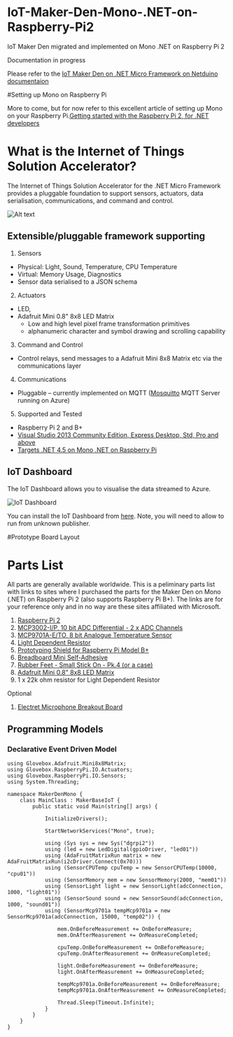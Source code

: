 # IoT-Maker-Den-Mono-.NET-on-Raspberry-Pi2
IoT Maker Den migrated and implemented on Mono .NET on Raspberry Pi 2

Documentation in progress

Please refer to the [IoT Maker Den on .NET Micro Framework on Netduino documentaion](https://github.com/MakerDen/IoT-Maker-Den-NETMF/blob/master/README.md)

#Setting up Mono on Raspberry Pi

More to come, but for now refer to this excellent article of setting up Mono on your Raspberry Pi.[Getting started with the Raspberry Pi 2, for .NET developers](http://j.tlns.be/2015/02/getting-started-with-the-raspberry-pi-2-for-net-developers/)


# What is the Internet of Things Solution Accelerator?

The Internet of Things Solution Accelerator for the .NET Micro Framework provides a pluggable foundation to support sensors, actuators, data serialisation, communications, and command and control. 


![Alt text](https://github.com/MakerDen/IoT-Maker-Den-Mono-.NET-on-Raspberry-Pi-2/blob/master/MakerDenMono/Lab%20Code/Internet%20of%20Things%20Maker%20Den.jpg)



## Extensible/pluggable framework supporting

1. Sensors
 * Physical: Light, Sound, Temperature, CPU Temperature
 * Virtual: Memory Usage, Diagnostics
 * Sensor data serialised to a JSON schema

2. Actuators
 * LED, 
 * Adafruit Mini 0.8" 8x8 LED Matrix
     - Low and high level pixel frame transformation primitives 
     - alphanumeric character and symbol drawing and scrolling capability 
3. Command and Control
 * Control relays, send messages to a Adafruit Mini 8x8 Matrix etc via the communications layer

4. Communications
 * Pluggable – currently implemented on MQTT ([Mosquitto](http://mosquitto.org) MQTT Server running on Azure)

5. Supported and Tested
 * Raspberry Pi 2 and B+
 * [Visual Studio 2013 Community Edition, Express Desktop, Std, Pro and above](https://www.visualstudio.com/en-us/visual-studio-homepage-vs.aspx)
 * [Targets .NET 4.5 on Mono .NET on Raspberry Pi](http://www.mono-project.com/)


## IoT Dashboard
The IoT Dashboard allows you to visualise the data streamed to Azure. 

![IoT Dashboard](https://github.com/MakerDen/IoT-Maker-Den-Mono-.NET-on-Raspberry-Pi-2/blob/master/MakerDenMono/Lab%20Code/IoTDashboard.JPG)

You can install the IoT Dashboard from [here](http://iotmakerdendashboard.azurewebsites.net/install/publish.htm).  Note, you will need to allow to run from unknown publisher.

#Prototype Board Layout



# Parts List
All parts are generally available worldwide.  This is a peliminary parts list with links to sites where I purchased the parts for the Maker Den on Mono (.NET) on Raspberry Pi 2 (also supports Raspberry Pi B+).  The links are for your reference only and in no way are these sites affiliated with Microsoft.


1. [Raspberry Pi 2](http://www.raspberrypi.org/)
2. [MCP3002-I/P, 10 bit ADC Differential - 2 x ADC Channels](http://au.rs-online.com/web/p/general-purpose-adcs/6696054/)
2. [MCP9701A-E/TO, 8 bit Analogue Temperature Sensor](http://au.rs-online.com/web/p/temperature-humidity-sensors/7387051)
3. [Light Dependent Resistor](http://au.rs-online.com/web/p/ldr-light-dependent-resistors/4558036)
4. [Prototyping Shield for Raspberry Pi Model B+](http://raspberry.piaustralia.com.au/collections/crusts-add-ons/products/prototyping-shield-for-raspberry-pi-model-b)
5. [Breadboard Mini Self-Adhesive](http://littlebirdelectronics.com.au/products/breadboard-mini-selfadhesive)
6. [Rubber Feet - Small Stick On - Pk.4 (or a case)](http://www.jaycar.com.au/PRODUCTS/Enclosures-%26-Panel-Hardware/Panel-Hardware/Equipment-Feet/Rubber-Feet---Small-Stick-On---Pk-4/p/HP0815)
7. [Adafruit Mini 0.8" 8x8 LED Matrix](http://littlebirdelectronics.com.au/products/adafruit-mini-0-8-8x8-led-matrix-w-i2c-backpack-yellow-green)
7. 1 x 22k ohm resistor for Light Dependent Resistor

Optional

1. [Electret Microphone Breakout Board](http://littlebirdelectronics.com.au/products/electret-microphone-breakout-board)



## Programming Models

### Declarative Event Driven Model

    using Glovebox.Adafruit.Mini8x8Matrix;
    using Glovebox.RaspberryPi.IO.Actuators;
    using Glovebox.RaspberryPi.IO.Sensors;
    using System.Threading;

    namespace MakerDenMono {
        class MainClass : MakerBaseIoT {
            public static void Main(string[] args) {

                InitializeDrivers();

                StartNetworkServices("Mono", true);

                using (Sys sys = new Sys("dgrpi2"))
                using (led = new LedDigital(gpioDriver, "led01"))
                using (AdaFruitMatrixRun matrix = new AdaFruitMatrixRun(i2cDriver.Connect(0x70)))
                using (SensorCPUTemp cpuTemp = new SensorCPUTemp(10000, "cpu01"))
                using (SensorMemory mem = new SensorMemory(2000, "mem01"))
                using (SensorLight light = new SensorLight(adcConnection, 1000, "light01"))
                using (SensorSound sound = new SensorSound(adcConnection, 1000, "sound01"))
                using (SensorMcp9701a tempMcp9701a = new SensorMcp9701a(adcConnection, 15000, "temp02")) {

                    mem.OnBeforeMeasurement += OnBeforeMeasure;
                    mem.OnAfterMeasurement += OnMeasureCompleted;

                    cpuTemp.OnBeforeMeasurement += OnBeforeMeasure;
                    cpuTemp.OnAfterMeasurement += OnMeasureCompleted;

                    light.OnBeforeMeasurement += OnBeforeMeasure;
                    light.OnAfterMeasurement += OnMeasureCompleted;

                    tempMcp9701a.OnBeforeMeasurement += OnBeforeMeasure;
                    tempMcp9701a.OnAfterMeasurement += OnMeasureCompleted;

                    Thread.Sleep(Timeout.Infinite);
                }
            }
        }
    }





